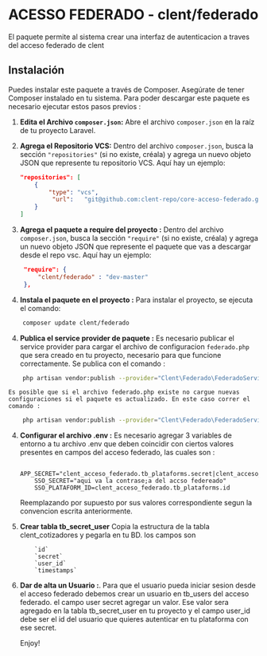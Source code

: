 # ACESSO FEDERADO - clent/federado

El paquete permite al sistema crear una interfaz de autenticacion a traves del acceso federado de clent

## Instalación

Puedes instalar este paquete a través de Composer. Asegúrate de tener Composer instalado en tu sistema. Para poder descargar este paquete es necesario ejecutar estos pasos previos : 

1. **Edita el Archivo `composer.json`:**
   Abre el archivo `composer.json` en la raíz de tu proyecto Laravel.

2. **Agrega el Repositorio VCS:**
   Dentro del archivo `composer.json`, busca la sección `"repositories"` (si no existe, créala) y agrega un nuevo objeto JSON que represente tu repositorio VCS. Aquí hay un ejemplo:

   ```json
   "repositories": [
       {
           "type": "vcs",
            "url":   "git@github.com:clent-repo/core-acceso-federado.git"
       }
   ]

2. **Agrega el paquete a require del proyecto :**
   Dentro del archivo `composer.json`, busca la sección `"require"` (si no existe, créala) y agrega un nuevo objeto JSON que represente el paquete que vas a descargar desde el repo vsc. Aquí hay un ejemplo:
   
   ```json
    "require": {
        "clent/federado" : "dev-master"
    },

3. **Instala el paquete en el proyecto :**
    Para instalar el proyecto, se ejecuta el comando:
```bash
    composer update clent/federado
```
4. **Publica el service provider de paquete :**
    Es necesario publicar el service provider para cargar el archivo de configuracion `federado.php` que sera creado en tu proyecto, necesario para que funcione correctamente. Se publica con el comando : 
    
```bash
    php artisan vendor:publish --provider="Clent\Federado\FederadoServiceProvider"
```
    Es posible que si el archivo federado.php existe no cargue nuevas configuraciones si el paquete es actualizado. En este caso correr el comando :
```bash
    php artisan vendor:publish --provider="Clent\Federado\FederadoServiceProvider" --force
```
4. **Configurar el archivo .env :**
    Es necesario agregar 3 variables de entorno a tu archivo .env que deben coincidir con ciertos valores presentes en campos del acceso federado, las cuales son :

    ```plaintext
        APP_SECRET="clent_acceso_federado.tb_plataforms.secret|clent_acceso_federado.tb_plataforms.name"
        SSO_SECRET="aqui va la contrase;a del accso federeado"
        SSO_PLATAFORM_ID=clent_acceso_federado.tb_plataforms.id
    ```
    Reemplazando por supuesto por sus valores correspondiente segun la convencion escrita anteriormente.

5. **Crear tabla tb_secret_user**
    Copia la estructura de la tabla clent_cotizadores y pegarla en tu BD. los campos son
    ```plaintext
        `id`
        `secret`
        `user_id`
        `timestamps`   
    ```
6. **Dar de alta un Usuario :**.
    Para que el usuario pueda iniciar sesion desde el acceso federado debemos crear un usuario en tb_users del acceso federado. el campo user secret agregar un valor. Ese valor sera agregado en la tabla tb_secret_user en tu proyecto y el campo user_id debe ser el id del usuario que quieres autenticar en tu plataforma con ese secret.

    Enjoy!